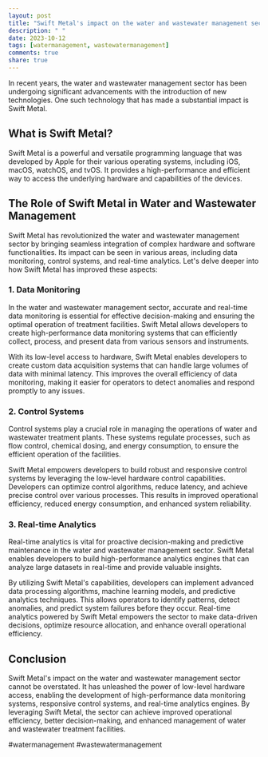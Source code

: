 ```yaml
---
layout: post
title: "Swift Metal's impact on the water and wastewater management sector"
description: " "
date: 2023-10-12
tags: [watermanagement, wastewatermanagement]
comments: true
share: true
---
```


In recent years, the water and wastewater management sector has been undergoing significant advancements with the introduction of new technologies. One such technology that has made a substantial impact is Swift Metal.

## What is Swift Metal?

Swift Metal is a powerful and versatile programming language that was developed by Apple for their various operating systems, including iOS, macOS, watchOS, and tvOS. It provides a high-performance and efficient way to access the underlying hardware and capabilities of the devices.

## The Role of Swift Metal in Water and Wastewater Management

Swift Metal has revolutionized the water and wastewater management sector by bringing seamless integration of complex hardware and software functionalities. Its impact can be seen in various areas, including data monitoring, control systems, and real-time analytics. Let's delve deeper into how Swift Metal has improved these aspects:

### 1. Data Monitoring

In the water and wastewater management sector, accurate and real-time data monitoring is essential for effective decision-making and ensuring the optimal operation of treatment facilities. Swift Metal allows developers to create high-performance data monitoring systems that can efficiently collect, process, and present data from various sensors and instruments.

With its low-level access to hardware, Swift Metal enables developers to create custom data acquisition systems that can handle large volumes of data with minimal latency. This improves the overall efficiency of data monitoring, making it easier for operators to detect anomalies and respond promptly to any issues.

### 2. Control Systems

Control systems play a crucial role in managing the operations of water and wastewater treatment plants. These systems regulate processes, such as flow control, chemical dosing, and energy consumption, to ensure the efficient operation of the facilities.

Swift Metal empowers developers to build robust and responsive control systems by leveraging the low-level hardware control capabilities. Developers can optimize control algorithms, reduce latency, and achieve precise control over various processes. This results in improved operational efficiency, reduced energy consumption, and enhanced system reliability.

### 3. Real-time Analytics

Real-time analytics is vital for proactive decision-making and predictive maintenance in the water and wastewater management sector. Swift Metal enables developers to build high-performance analytics engines that can analyze large datasets in real-time and provide valuable insights.

By utilizing Swift Metal's capabilities, developers can implement advanced data processing algorithms, machine learning models, and predictive analytics techniques. This allows operators to identify patterns, detect anomalies, and predict system failures before they occur. Real-time analytics powered by Swift Metal empowers the sector to make data-driven decisions, optimize resource allocation, and enhance overall operational efficiency.

## Conclusion

Swift Metal's impact on the water and wastewater management sector cannot be overstated. It has unleashed the power of low-level hardware access, enabling the development of high-performance data monitoring systems, responsive control systems, and real-time analytics engines. By leveraging Swift Metal, the sector can achieve improved operational efficiency, better decision-making, and enhanced management of water and wastewater treatment facilities.

#watermanagement #wastewatermanagement